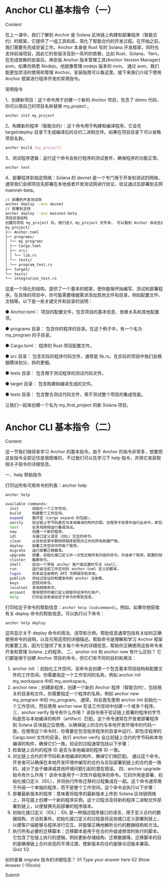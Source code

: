 # Anchor CLI 基本指令（一）

Content

在上一课中，我们了解到 Anchor 是 Solana 区块链上构建和部署程序（智能合约）的框架，它提供了一组工具和库，简化了智能合约的开发过程。在开始之前，我们需要先完成安装工作。Anchor 本身是 Rust 写的 Solana 开发框架，同时也支持前端项目，因此它的安装涉及到一系列的依赖，比如 Rust、Solana、Yarn，在完成依赖的安装后，再安装 Anchor 版本管理工具(Anchor Version Manager) avm，如果你熟悉 Nodejs，他就像管理 nodejs 版本的 nvm。 通过 avm，我们能更加灵活的使用和管理 Anchor。安装指南可以看这里。接下来我们介绍下使用 Anchor 框架进行程序开发的常用指令。

常用指令

1、创建新项目：这个命令用于创建一个新的 Anchor 项目，包含了 demo 代码，你可以用自己的项目名称替换 my_project 。

```sh
anchor init my_project
```

2、构建新的程序（智能合约）：这个命令用于构建和编译程序。它会在 target/deploy 目录下生成编译后的合约二进制文件。如果在项目目录下可以省略项目名称。

```sh
anchor build [my_project]
```

3、测试程序逻辑：运行这个命令会执行程序的测试套件，确保程序的功能正常。

```sh
anchor test
```

4、部署程序到指定网络：Solana 的 devnet 是一个专门用于开发和测试的网络，通常我们会把项目先部署在本地或者开发测试网进行验证，验证通过后部署到主网 mainnet-beta。

```sh
// 部署到开发测试网
anchor deploy --env devnet
// 部署到主网
anchor deploy --env mainnet-beta
项目目录结构
创建完项目 my_project 后，我们进入 my_project 文件夹， 可以看到 Anchor 自动生成的文件和目录：
my_project/
├── Anchor.toml
├── programs/
│ └── my_program/
│ ├── Cargo.toml
│ ├── src/
│ │ └── lib.rs
│ └── tests/
│ └── program_test.rs
├── target/
└── tests/
└── integration_test.rs
```

这是一个简化的结构，提供了一个基本的框架，使你能够开始编写、测试和部署程序。在具体的项目中，你可能需要根据需求添加其他文件和目录，例如配置文件、文档等。以下是一些关键文件和目录的说明：

● Anchor.toml： 项目的配置文件，包含项目的基本信息、依赖关系和其他配置项。

● programs 目录： 包含你的程序的目录。在这个例子中，有一个名为 my_program 的子目录。

● Cargo.toml： 程序的 Rust 项目配置文件。

● src 目录： 包含实际的程序代码文件，通常是 lib.rs，在实际的项目中我们会根据模块划分，拆的更细。

● tests 目录： 包含用于测试程序的测试代码文件。

● target 目录： 包含构建和编译生成的文件。

● tests 目录： 包含整合测试代码文件，用于测试整个项目的集成性能。

让我们一起来创建一个名为 my_first_project 的新 Solana 项目。

# Anchor CLI 基本指令（二）

Content

这一节我们继续来学习 Anchor 的基本指令。由于 Anchor 的指令非常多，想要把这些指令全部记住是很困难的，不过我们可以先学习下 help 指令，并用它来获取相关子指令的详细信息。

一、help 帮助指令

打印出所有可用命令的列表：anchor help

```bash
anchor help

available commands:
  init      初始化一个工作空间。
  build     构建整个工作空间。
  expand    展开宏（cargo expand 的包装）。
  verify    验证链上字节码是否与本地编译的构件匹配。在程序子目录中运行此命令，即包含程序的 Cargo.toml 文件的目录。
  test      在本地网络运行集成测试。
  new       创建一个新的程序。
  idl       与接口定义语言（IDL）交互的命令。
  clean     从目标目录中删除除程序密钥对之外的所有构建产物。
  deploy    部署工作空间中的每个程序。
  migrate   运行部署迁移脚本。
  upgrade   部署、初始化接口定义并一次性迁移所有内容的命令。升级单个程序。配置的钱包必须是升级权限。
  cluster   集群命令。
  shell     启动一个带有 anchor 客户端设置的节点 shell。
  run       运行由当前工作空间的 anchor.toml 定义的脚本。
  login     将来自注册表的 API 令牌保存到本地。
  publish   将经过验证的构建发布到 anchor 注册表。
  keys      密钥对命令。
  localnet  本地网络命令。
  account   使用提供的接口定义获取并反序列化帐户。
  help      打印此消息或给定子命令的帮助信息。
```

打印给定子命令的帮助信息：`anchor help [subcommand]`。例如，如果你想获取有关 deploy 命令的帮助信息，可以执行以下命令：

```bash
anchor help deploy
```

这将显示关于 deploy 命令的用法、选项和示例。帮助信息通常包括有关如何正确使用命令的说明，以及可用选项的详细描述。帮助命令是理解和学习 Anchor 框架的重要工具，因为它提供了有关每个命令的详细信息，帮助你正确使用这些命令来开发和管理 Solana 上的程序。
二、anchor init 和 anchor new 有什么区别？
它们都是用于创建 Anchor 项目的命令，但它们有不同的目的和用法：

1.  anchor init ：初始化工作空间，该命令会创建一个包含基本项目结构和配置文件的工作空间。你需要指定一个工作空间的名称，例如 anchor init my_workspace 中的 my_workspace。
2.  anchor new：创建新程序，创建一个新的 Anchor 程序（智能合约），包括相关的目录和文件。你需要指定一个程序的名称，例如 anchor new my_program 中的 my_program。
    通常，你会首先使用 anchor init 初始化一个工作空间，然后使用 anchor new 在该工作空间中创建一个或多个程序。
    三、anchor verify 指令有什么作用？
    该指令用于验证链上部署的程序的字节码是否与本地编译的构件（artifact）匹配。这个命令通常在开发者部署程序到 Solana 区块链之后使用，以确保链上的合约与本地开发环境中的代码一致。在使用这个命令时，你需要在包含程序程序的目录中运行，即包含程序的 Cargo.toml 文件的目录。执行 anchor verify 会比较链上合约的字节码和本地编译的构件，确保它们一致。验证的过程通常包括以下步骤：
3.  检查链上合约的程序 ID 是否与本地编译的程序 ID 一致。
4.  对比链上合约的字节码和本地编译的构件，确保它们相匹配。
    通过这个命令，开发者可以确保在本地开发环境中编写的合约与实际部署到链上的合约是一致的，减少了由于编译或其他环境问题引起的潜在错误。
    四、anchor upgrade 指令有什么作用？
    该命令是用于一次性升级程序的命令。它的作用是部署、初始化接口定义（IDL），并将执行所有迁移的过程集成在一起。这个命令通常用于升级一个单独的程序，而不是整个工作空间。这个命令会执行以下步骤：
5.  部署最新版本的程序：意味着将程序的最新版本上传到 Solana 区块链网络上，并在链上创建一个新的程序实例。这个过程涉及将新的程序二进制文件部署到链上，以便替换先前部署的程序版本。
6.  初始化接口定义（IDL）：IDL 是一种描述程序接口的语言，用于定义合约的数据结构、方法和事件。初始化接口定义的过程是将这些接口定义部署到链上，以便客户端能够与程序进行交互，并能够正确地解析合约的数据结构和方法。
7.  执行所有必要的迁移脚本：迁移脚本是用于在合约升级或修改时执行的脚本。它包含了在链上执行的逻辑，例如更新存储结构、迁移数据等。迁移脚本的目的是确保链上合约状态的平滑过渡，使新版本的合约能够与旧版本兼容。
    Quiz 1/2

如何查看 migrate 指令的详细信息？
01
Type your answer here
02
Show Answer
(-10coin)

Submit
